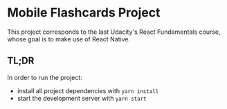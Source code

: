 # Mobile Flashcards Project

This project corresponds to the last Udacity's React Fundamentals course, whose goal is to make use of React Native.

## TL;DR

In order to run the project:

* install all project dependencies with `yarn install`
* start the development server with `yarn start` 
